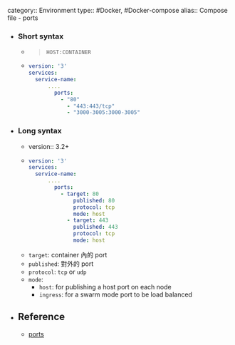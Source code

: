 category:: Environment
  type:: #Docker, #Docker-compose
  alias:: Compose file - ports

- ### Short syntax
	- > `HOST:CONTAINER`
	- ```yaml
	  version: '3'
	  services:
	  	service-name:
	      	....
	          ports:
	          	- "80"
	              - "443:443/tcp"
	              - "3000-3005:3000-3005"
	  ```
- ### Long syntax
	- version:: 3.2+
	- ```yaml
	  version: '3'
	  services:
	  	service-name:
	      	....
	          ports:
	          	- target: 80
	                published: 80
	                protocol: tcp
	                mode: host
	              - target: 443
	                published: 443
	                protocol: tcp
	                mode: host
	  ```
	- `target`: container 內的 port
	- `published`: 對外的 port
	- `protocol`: `tcp` or `udp`
	- `mode`:
		- `host`: for publishing a host port on each node
		- `ingress`: for a swarm mode port to be load balanced
- ## Reference
	- [ports](https://docs.docker.com/compose/compose-file/compose-file-v3/#ports)
